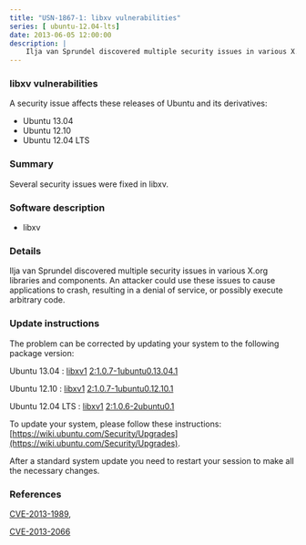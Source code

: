 ```yaml
---
title: "USN-1867-1: libxv vulnerabilities"
series: [ ubuntu-12.04-lts]
date: 2013-06-05 12:00:00
description: |
    Ilja van Sprundel discovered multiple security issues in various X.org libraries and components. An attacker could use these issues to cause applications to crash, resulting in a denial of service, or possibly execute arbitrary code. 
--- 
```

 
### libxv vulnerabilities

A security issue affects these releases of Ubuntu and its derivatives:

* Ubuntu 13.04
* Ubuntu 12.10
* Ubuntu 12.04 LTS

### Summary

Several security issues were fixed in libxv. 

### Software description

* libxv 

### Details

Ilja van Sprundel discovered multiple security issues in various X.org libraries and components. An attacker could use these issues to cause applications to crash, resulting in a denial of service, or possibly execute arbitrary code. 

### Update instructions

The problem can be corrected by updating your system to the following package version:

Ubuntu 13.04
 : [libxv1](https://launchpad.net/ubuntu/+source/libxv) <span> [2:1.0.7-1ubuntu0.13.04.1](https://launchpad.net/ubuntu/+source/libxv/2:1.0.7-1ubuntu0.13.04.1) </span> 

Ubuntu 12.10
 : [libxv1](https://launchpad.net/ubuntu/+source/libxv) <span> [2:1.0.7-1ubuntu0.12.10.1](https://launchpad.net/ubuntu/+source/libxv/2:1.0.7-1ubuntu0.12.10.1) </span> 

Ubuntu 12.04 LTS
 : [libxv1](https://launchpad.net/ubuntu/+source/libxv) <span> [2:1.0.6-2ubuntu0.1](https://launchpad.net/ubuntu/+source/libxv/2:1.0.6-2ubuntu0.1) </span> 

To update your system, please follow these instructions: [https://wiki.ubuntu.com/Security/Upgrades](https://wiki.ubuntu.com/Security/Upgrades).

After a standard system update you need to restart your session to make all the necessary changes. 

### References

 [CVE-2013-1989](http://people.ubuntu.com/~ubuntu-security/cve/CVE-2013-1989), 

 [CVE-2013-2066](http://people.ubuntu.com/~ubuntu-security/cve/CVE-2013-2066)
 
